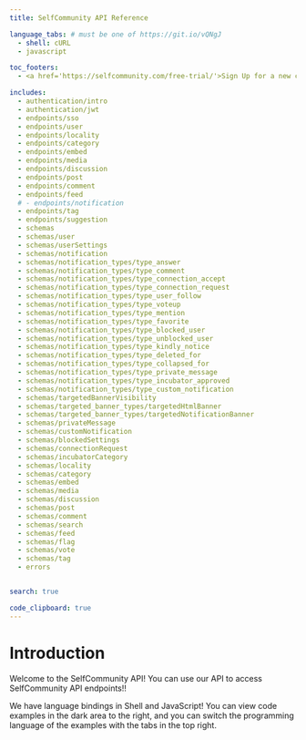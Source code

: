 ```yaml
---
title: SelfCommunity API Reference

language_tabs: # must be one of https://git.io/vQNgJ
  - shell: cURL
  - javascript

toc_footers:
  - <a href='https://selfcommunity.com/free-trial/'>Sign Up for a new community</a>

includes:
  - authentication/intro  
  - authentication/jwt
  - endpoints/sso
  - endpoints/user
  - endpoints/locality
  - endpoints/category
  - endpoints/embed
  - endpoints/media
  - endpoints/discussion
  - endpoints/post
  - endpoints/comment
  - endpoints/feed
  # - endpoints/notification
  - endpoints/tag
  - endpoints/suggestion
  - schemas
  - schemas/user
  - schemas/userSettings
  - schemas/notification
  - schemas/notification_types/type_answer
  - schemas/notification_types/type_comment
  - schemas/notification_types/type_connection_accept
  - schemas/notification_types/type_connection_request
  - schemas/notification_types/type_user_follow
  - schemas/notification_types/type_voteup
  - schemas/notification_types/type_mention
  - schemas/notification_types/type_favorite
  - schemas/notification_types/type_blocked_user
  - schemas/notification_types/type_unblocked_user
  - schemas/notification_types/type_kindly_notice
  - schemas/notification_types/type_deleted_for
  - schemas/notification_types/type_collapsed_for
  - schemas/notification_types/type_private_message
  - schemas/notification_types/type_incubator_approved
  - schemas/notification_types/type_custom_notification
  - schemas/targetedBannerVisibility
  - schemas/targeted_banner_types/targetedHtmlBanner
  - schemas/targeted_banner_types/targetedNotificationBanner
  - schemas/privateMessage
  - schemas/customNotification
  - schemas/blockedSettings
  - schemas/connectionRequest
  - schemas/incubatorCategory
  - schemas/locality
  - schemas/category
  - schemas/embed
  - schemas/media
  - schemas/discussion
  - schemas/post
  - schemas/comment
  - schemas/search
  - schemas/feed
  - schemas/flag
  - schemas/vote
  - schemas/tag
  - errors


search: true

code_clipboard: true
---
```


# Introduction

Welcome to the SelfCommunity API! You can use our API to access SelfCommunity API endpoints!!

We have language bindings in Shell and JavaScript! You can view code examples in the dark area to the right, and you can switch the programming language of the examples with the tabs in the top right.
